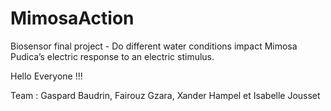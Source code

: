 # MimosaAction
Biosensor final project -  Do different water conditions impact Mimosa Pudica’s electric response to an electric stimulus. 

Hello Everyone !!!

Team : Gaspard Baudrin, Fairouz Gzara, Xander Hampel et Isabelle Jousset
